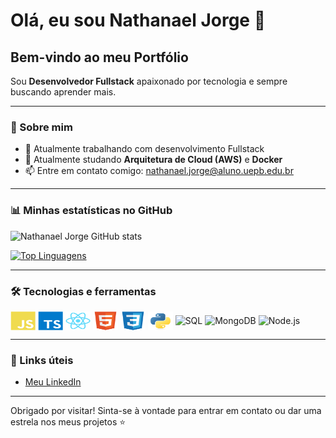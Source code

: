 # Olá, eu sou Nathanael Jorge 👋

## Bem-vindo ao meu Portfólio

Sou **Desenvolvedor Fullstack** apaixonado por tecnologia e sempre buscando aprender mais.

---

### 🚀 Sobre mim
- 🔭 Atualmente trabalhando com desenvolvimento Fullstack
- 🌱 Atualmente studando **Arquitetura de Cloud (AWS)** e **Docker**
- 📫 Entre em contato comigo: [nathanael.jorge@aluno.uepb.edu.br](mailto:nathanael.jorge@aluno.uepb.edu.br)

---

### 📊 Minhas estatísticas no GitHub

![Nathanael Jorge GitHub stats](https://github-readme-stats.vercel.app/api?username=desv-jorge&show_icons=true&theme=radical)

[![Top Linguagens](https://github-readme-stats.vercel.app/api/top-langs/?username=desv-jorge&layout=donut)](https://github.com/desv-jorge/github-readme-stats)

---

### 🛠️ Tecnologias e ferramentas

<div style="display: inline_block">
  <img align="center" alt="JavaScript" height="30" width="40" src="https://raw.githubusercontent.com/devicons/devicon/master/icons/javascript/javascript-plain.svg" />
  <img align="center" alt="TypeScript" height="30" width="40" src="https://raw.githubusercontent.com/devicons/devicon/master/icons/typescript/typescript-plain.svg" />
  <img align="center" alt="React" height="30" width="40" src="https://raw.githubusercontent.com/devicons/devicon/master/icons/react/react-original.svg" />
  <img align="center" alt="HTML5" height="30" width="40" src="https://raw.githubusercontent.com/devicons/devicon/master/icons/html5/html5-original.svg" />
  <img align="center" alt="CSS3" height="30" width="40" src="https://raw.githubusercontent.com/devicons/devicon/master/icons/css3/css3-original.svg" />
  <img align="center" alt="Python" height="30" width="40" src="https://raw.githubusercontent.com/devicons/devicon/master/icons/python/python-original.svg" />
  <img align="center" alt="SQL" height="30" width="40" src="https://cdn.jsdelivr.net/gh/devicons/devicon@latest/icons/azuresqldatabase/azuresqldatabase-original.svg" />
  <img align="center" alt="MongoDB" height="30" width="40" src="https://cdn.jsdelivr.net/gh/devicons/devicon@latest/icons/mongodb/mongodb-original-wordmark.svg" />
  <img align="center" alt="Node.js" height="30" width="40" src="https://cdn.jsdelivr.net/gh/devicons/devicon@latest/icons/nodejs/nodejs-original-wordmark.svg" />
</div>

---

### 📌 Links úteis

- [Meu LinkedIn](https://www.linkedin.com/in/jorge-nathanael)

---

Obrigado por visitar! Sinta-se à vontade para entrar em contato ou dar uma estrela nos meus projetos ⭐
